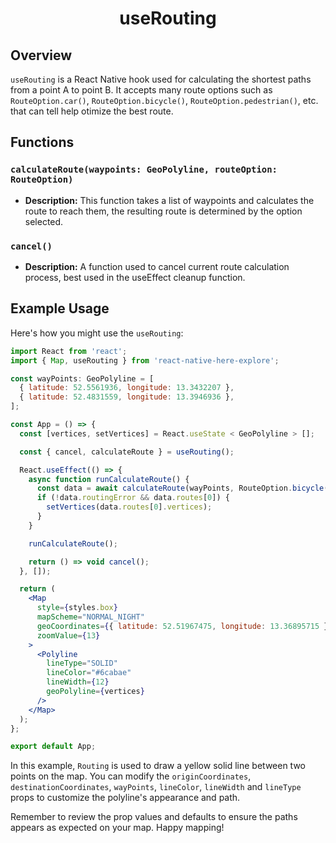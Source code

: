 <h1 align="center">
    <strong>useRouting</strong>
</h1>

## Overview

`useRouting` is a React Native hook used for calculating the shortest paths from a point A to point B.
It accepts many route options such as `RouteOption.car()`, `RouteOption.bicycle()`, `RouteOption.pedestrian()`, etc. that can tell help otimize the best route.

## Functions

### `calculateRoute(waypoints: GeoPolyline, routeOption: RouteOption)`

- **Description:** This function takes a list of waypoints and calculates the route to reach them, the resulting route is determined by the option selected.

### `cancel()`

- **Description:** A function used to cancel current route calculation process, best used in the useEffect cleanup function.

## Example Usage

Here's how you might use the `useRouting`:

```jsx
import React from 'react';
import { Map, useRouting } from 'react-native-here-explore';

const wayPoints: GeoPolyline = [
  { latitude: 52.5561936, longitude: 13.3432207 },
  { latitude: 52.4831559, longitude: 13.3946936 },
];

const App = () => {
  const [vertices, setVertices] = React.useState < GeoPolyline > [];

  const { cancel, calculateRoute } = useRouting();

  React.useEffect(() => {
    async function runCalculateRoute() {
      const data = await calculateRoute(wayPoints, RouteOption.bicycle());
      if (!data.routingError && data.routes[0]) {
        setVertices(data.routes[0].vertices);
      }
    }

    runCalculateRoute();

    return () => void cancel();
  }, []);

  return (
    <Map
      style={styles.box}
      mapScheme="NORMAL_NIGHT"
      geoCoordinates={{ latitude: 52.51967475, longitude: 13.36895715 }}
      zoomValue={13}
    >
      <Polyline
        lineType="SOLID"
        lineColor="#6cabae"
        lineWidth={12}
        geoPolyline={vertices}
      />
    </Map>
  );
};

export default App;
```

In this example, `Routing` is used to draw a yellow solid line between two points on the map. You can modify the `originCoordinates`, `destinationCoordinates`, `wayPoints`, `lineColor`, `lineWidth` and `lineType` props to customize the polyline's appearance and path.

Remember to review the prop values and defaults to ensure the paths appears as expected on your map. Happy mapping!
